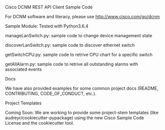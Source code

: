 Cisco DCNM REST API Client Sample Code

For DCNM software and literacy, please use http://www.cisco.com/go/dcnm

Sample Module:
Tested with Python3.6.4

manageLanSwitch.py:   sample code to change device management state

discoverLanSwitch.py: sample code to discover ethernet switch 

getSwitchCPU.py:      sample code to retrive CPU chart for a specific switch

getAllAlarm.py:       sample code to retrive all outstanding alarms with associated events

Docs

We have also provided examples for some common project docs (README, CONTRIBUTING, CODE_OF_CONDUCT, etc.).

Project Templates

Coming Soon: We are working to provide some project-stem templates (like audreyr/cookiecutter-pypackage) using the new Cisco Sample Code License and the cookiecutter tool.
